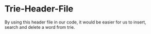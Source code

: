 # Trie-Header-File
By using this header file in our code, it would be easier for us to insert, search and delete a word from trie.  
